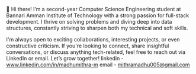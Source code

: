 👋 Hi there! I’m a second-year Computer Science Engineering student at Bannari Amman Institute of Technology with a strong passion for full-stack development. I thrive on solving problems and diving deep into data structures, constantly striving to sharpen both my technical and soft skills.

I'm always open to exciting collaborations, interesting projects, or even constructive criticism. If you're looking to connect, share insightful conversations, or discuss anything tech-related, feel free to reach out via LinkedIn or email. Let’s grow together!
linkedin - www.linkedin.com/in/madhumithra-m
email - mithramadhu005@gmail.com


<!---
mithra0612/mithra0612 is a ✨ special ✨ repository because its `README.md` (this file) appears on your GitHub profile.
You can click the Preview link to take a look at your changes.
--->
